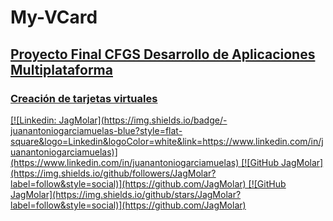 # My-VCard
## <u>Proyecto Final CFGS Desarrollo de Aplicaciones Multiplataforma<u> ##
### Creación de tarjetas virtuales ###
<p></p>
[![Linkedin: JagMolar](https://img.shields.io/badge/-juanantoniogarciamuelas-blue?style=flat-square&logo=Linkedin&logoColor=white&link=https://www.linkedin.com/in/juanantoniogarciamuelas)](https://www.linkedin.com/in/juanantoniogarciamuelas)
[![GitHub JagMolar](https://img.shields.io/github/followers/JagMolar?label=follow&style=social)](https://github.com/JagMolar) 
[![GitHub JagMolar](https://img.shields.io/github/stars/JagMolar?label=follow&style=social)](https://github.com/JagMolar) 

